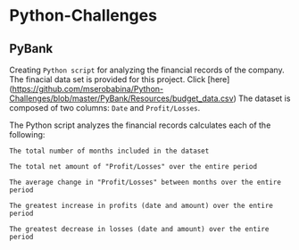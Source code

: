 # Python-Challenges

## PyBank
Creating `Python script` for analyzing the financial records of the company. The finacial data set is provided for this project. Click [here] (https://github.com/mserobabina/Python-Challenges/blob/master/PyBank/Resources/budget_data.csv)
The dataset is composed of two columns: `Date` and `Profit/Losses`.

The Python script analyzes the financial records calculates each of the following:

    The total number of months included in the dataset

    The total net amount of "Profit/Losses" over the entire period

    The average change in "Profit/Losses" between months over the entire period

    The greatest increase in profits (date and amount) over the entire period

    The greatest decrease in losses (date and amount) over the entire period

